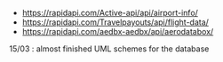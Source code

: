 - https://rapidapi.com/Active-api/api/airport-info/
- https://rapidapi.com/Travelpayouts/api/flight-data/
- https://rapidapi.com/aedbx-aedbx/api/aerodatabox/

15/03 :
almost finished UML schemes for the database
